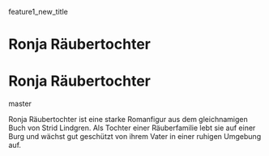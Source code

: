 ﻿feature1_new_title
# Ronja Räubertochter

# Ronja Räubertochter 
master

Ronja Räubertochter ist eine starke Romanfigur aus dem gleichnamigen Buch von Strid Lindgren. Als Tochter einer Räuberfamilie lebt sie auf einer Burg und wächst gut geschützt von ihrem Vater in einer ruhigen Umgebung auf. 
